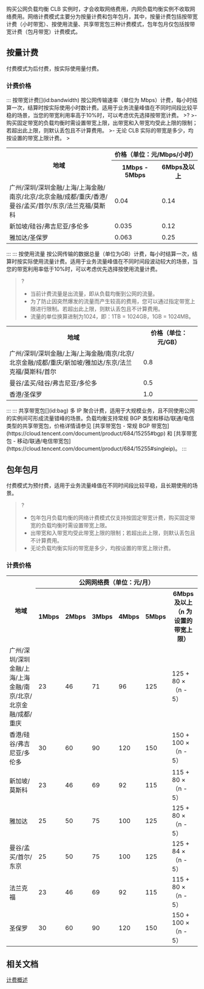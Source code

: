 购买公网负载均衡 CLB 实例时，才会收取网络费用，内网负载均衡实例不收取网络费用。网络计费模式主要分为按量计费和包年包月，其中，按量计费包括按带宽计费（小时带宽）、按使用流量、共享带宽包三种计费模式，包年包月仅包括按带宽计费（包月带宽）计费模式。


## 按量计费
付费模式为后付费，按实际使用量付费。

### 计费价格
<dx-accordion>
::: 按带宽计费[](id:bandwidth)
按公网传输速率（单位为 Mbps）计费，每小时结算一次，结算时按实际使用小时数计费。适用于业务流量峰值在不同时间段比较平稳的场景，当您的带宽利用率高于10%时，可以考虑优先选择按带宽计费。
>?
>- 购买固定带宽的负载均衡时需设置带宽上限，出带宽和入带宽均受此上限的限制；若超出此上限，则默认丢包且不计算费用。
>- 无论 CLB 实际的带宽是多少，均按设置的带宽上限计费。
>
<table>
<tbody>
	<tr>
<th rowspan="2" width="55%">地域</th>
<th colspan="2" width="45%">价格（单位：元/Mbps/小时）</th>
</tr>
<tr>
<th>1Mbps - 5Mbps</th>
<th>6Mbps及以上</th>
</tr>
<tr>
<td>广州/深圳/深圳金融/上海/上海金融/南京/北京/北京金融/成都/重庆/香港/曼谷/孟买/首尔/东京/法兰克福/莫斯科</td>
<td>0.04</td>
<td>0.14</td>
</tr>
<tr>
<td>新加坡/硅谷/弗吉尼亚/多伦多</td>
<td>0.035</td>
<td>0.12</td>
</tr>
<tr>
<td>雅加达/圣保罗</td>
<td>0.063</td>
<td>0.25</td>
</tr>
</tbody>
</table>

:::
::: 按使用流量[](id:traffic)
按公网传输的数据总量（单位为GB）计费，每小时结算一次，结算时按实际使用流量计费。适用于业务流量峰值在不同时间段波动较大的场景，当您的带宽利用率低于10%时，可以考虑优先选择按使用流量计费。
>?
>- 当前计费流量是出流量，即从负载均衡到公网的流量。
>- 为了防止因突然爆发的流量而产生较高的费用，您可以通过指定带宽上限进行限制。若超出此上限，则默认丢包且不计算费用。
>- 流量的单位换算进制为1024，即：1TB = 1024GB，1GB = 1024MB。
>
<table>
  <tbody>
   <tr>
      <th width="70%">地域</th>
      <th width="30%">价格（单位：元/GB）</th>
  </tr>
   <tr>
      <td>广州/深圳/深圳金融/上海/上海金融/南京/北京/北京金融/成都/重庆/新加坡/雅加达/东京/法兰克福/莫斯科/首尔</td>
       <td>0.8</td>
		</tr>
   <tr>
      <td>曼谷/孟买/硅谷/弗吉尼亚/多伦多</td>
      <td>0.5</td>
		</tr>
		   <tr>
      <td>香港/圣保罗</td>
      <td>1.0</td>
</tbody></table>
:::
::: 共享带宽包[](id:bag)
多 IP 聚合计费，适用于大规模业务，且不同使用公网的实例间可形成流量错峰的场景。负载均衡支持常规 BGP 类型和移动/联通/电信类型的共享带宽包，价格详情请参见 [共享带宽包 - 常规 BGP 带宽包](https://cloud.tencent.com/document/product/684/15255#bgp)  和 [共享带宽包 - 移动/联通/电信带宽包](https://cloud.tencent.com/document/product/684/15255#singleip)。
:::
</dx-accordion>



## 包年包月[](id:monthly)
付费模式为预付费，适用于业务流量峰值在不同时间段比较平稳，且长期使用的场景。
>?
>+ 包年包月负载均衡的网络计费模式仅支持按固定带宽计费，购买固定带宽的负载均衡时需设置带宽上限。
>+ 出带宽和入带宽均受此带宽上限的限制；若超出此上限，则默认丢包且不计算费用。
>+ 无论负载均衡实际的带宽是多少，均按设置的带宽上限计费。
>
### 计费价格
<table>
<tbody>
<tr>
<th rowspan="2" width="35%">地域</th>
<th colspan="6" width="50%" style="text-align:center;">公网网络费（单位：元/月）</th>
</tr>
<tr>
<th>1Mbps</th>
<th>2Mbps</th>
<th>3Mbps</th>
<th>4Mbps</th>
<th>5Mbps</th>
<th>6Mbps及以上<br>（n 为设置的带宽上限）</th>
</tr>
<tr>
<td>广州/深圳/深圳金融/上海/上海金融/南京/北京/北京金融/成都/重庆</td>
<td>23</td>
<td>46</td>
<td>71</td>
<td>96</td>
<td>125</td>
<td>125 + 80 ×（n - 5）</td>		
</tr>
<tr>
<td>香港/硅谷/弗吉尼亚/多伦多</td>
<td>30</td>
<td>60</td>
<td>90</td>
<td>120</td>
<td>150</td>
<td>150 + 100 ×（n - 5）</td>		
</tr>
<tr>
<td>新加坡/莫斯科</td>
<td>23</td>
<td>46</td>
<td>69</td>
<td>92</td>
<td>115</td>
<td>115 + 80 ×（n - 5）</td>		
</tr>
<tr>
<td>雅加达</td>
<td>25</td>
<td>50</td>
<td>75</td>
<td>100</td>
<td>125</td>
<td>125 + 80 ×（n - 5）</td>
</tr>
<tr>
<td>曼谷/孟买/首尔/东京</td>
<td>25</td>
<td>50</td>
<td>75</td>
<td>100</td>
<td>125</td>
<td>125 + 84 ×（n - 5）</td>		
</tr>
<tr>
<td>法兰克福</td>
<td>23</td>
<td>46</td>
<td>69</td>
<td>92</td>
<td>115</td>
<td>115 + 80 ×（n - 5）</td>		
</tr>
<tr>
<td>圣保罗</td>
<td>30</td>
<td>60</td>
<td>90</td>
<td>120</td>
<td>150</td>
<td>150 + 100 ×（n - 5）</td>		
</tr>
</tbody>
</table>


## 相关文档
[计费概述](https://cloud.tencent.com/document/product/214/42934)
